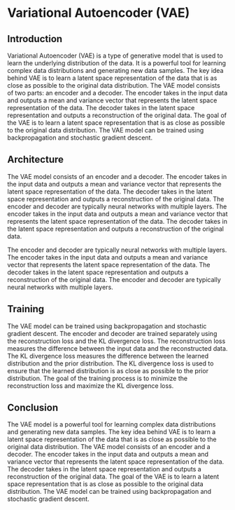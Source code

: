 

# Variational Autoencoder (VAE)

## Introduction

Variational Autoencoder (VAE) is a type of generative model that is used to learn the underlying distribution of the data. It is a powerful tool for learning complex data distributions and generating new data samples. The key idea behind VAE is to learn a latent space representation of the data that is as close as possible to the original data distribution. The VAE model consists of two parts: an encoder and a decoder. The encoder takes in the input data and outputs a mean and variance vector that represents the latent space representation of the data. The decoder takes in the latent space representation and outputs a reconstruction of the original data. The goal of the VAE is to learn a latent space representation that is as close as possible to the original data distribution. The VAE model can be trained using backpropagation and stochastic gradient descent.

## Architecture

The VAE model consists of an encoder and a decoder. The encoder takes in the input data and outputs a mean and variance vector that represents the latent space representation of the data. The decoder takes in the latent space representation and outputs a reconstruction of the original data. The encoder and decoder are typically neural networks with multiple layers. The encoder takes in the input data and outputs a mean and variance vector that represents the latent space representation of the data. The decoder takes in the latent space representation and outputs a reconstruction of the original data.

The encoder and decoder are typically neural networks with multiple layers. The encoder takes in the input data and outputs a mean and variance vector that represents the latent space representation of the data. The decoder takes in the latent space representation and outputs a reconstruction of the original data. The encoder and decoder are typically neural networks with multiple layers.

## Training

The VAE model can be trained using backpropagation and stochastic gradient descent. The encoder and decoder are trained separately using the reconstruction loss and the KL divergence loss. The reconstruction loss measures the difference between the input data and the reconstructed data. The KL divergence loss measures the difference between the learned distribution and the prior distribution. The KL divergence loss is used to ensure that the learned distribution is as close as possible to the prior distribution. The goal of the training process is to minimize the reconstruction loss and maximize the KL divergence loss.

## Conclusion

The VAE model is a powerful tool for learning complex data distributions and generating new data samples. The key idea behind VAE is to learn a latent space representation of the data that is as close as possible to the original data distribution. The VAE model consists of an encoder and a decoder. The encoder takes in the input data and outputs a mean and variance vector that represents the latent space representation of the data. The decoder takes in the latent space representation and outputs a reconstruction of the original data. The goal of the VAE is to learn a latent space representation that is as close as possible to the original data distribution. The VAE model can be trained using backpropagation and stochastic gradient descent.